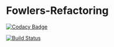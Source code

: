 # Fowlers-Refactoring

[![Codacy Badge](https://app.codacy.com/project/badge/Grade/39178dc6a8cf46f491d484c8e513d024)](https://www.codacy.com/gh/Honrix/FowlerRefactoring/dashboard?utm_source=github.com&amp;utm_medium=referral&amp;utm_content=Honrix/FowlerRefactoring&amp;utm_campaign=Badge_Grade)

[![Build Status](https://travis-ci.com/Honrix/FowlerRefactoring.svg?branch=master)](https://travis-ci.com/Honrix/FowlerRefactoring)
